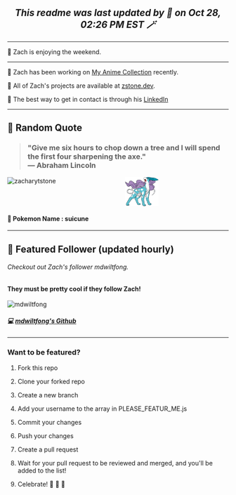 <h2 align="center" style="font-style: italic; font-weight: bold;">This readme was last updated by 🤖 on Oct 28, 02:26 PM EST 🪄 </h2></a>

---

🤖 Zach is enjoying the weekend.

---

🤖 Zach has been working on [My Anime Collection](https://github.com/ZacharyTStone/My-Anime-Collection) recently.

🤖 All of Zach's projects are available at [zstone.dev](https://www.zstone.dev/).

🤖 The best way to get in contact is through his [LinkedIn](https://www.linkedin.com/in/zacharystone42)

---

<!-- Add a Quotes section -->

## 🤖 Random Quote

<h3>
<blockquote>
  "Give me six hours to chop down a tree and I will spend the first four sharpening the axe."
<br>— Abraham Lincoln
</blockquote>
</h3>

<div style="display: flex; flex-wrap: no-wrap; width: 100%; gap: 16px">
        <img width="50%" src="https://github-readme-streak-stats.herokuapp.com/?user=zacharytstone" alt="zacharytstone" />
    <img width="15%" class='poke-img' src='https://raw.githubusercontent.com/PokeAPI/sprites/master/sprites/pokemon/other/dream-world/245.svg' alt='suicune'/>
</div>

#### 🤖 Pokemon Name : suicune</span>

---

## 🤖 Featured Follower (updated hourly)

###### Checkout out Zach's follower mdwiltfong.

#### They must be pretty cool if they follow Zach!

<img style="width: 10%" class='github-img' src='https://avatars.githubusercontent.com/u/76107997?v=4' alt='mdwiltfong'/>

##### 💻 [mdwiltfong's Github](https://github.com/mdwiltfong)

---

### Want to be featured?

1. Fork this repo

2. Clone your forked repo

3. Create a new branch

4. Add your username to the array in PLEASE_FEATUR_ME.js

5. Commit your changes

6. Push your changes

7. Create a pull request

8. Wait for your pull request to be reviewed and merged, and you'll be added to the list!

9. Celebrate! 🎉 🎉 🎉
